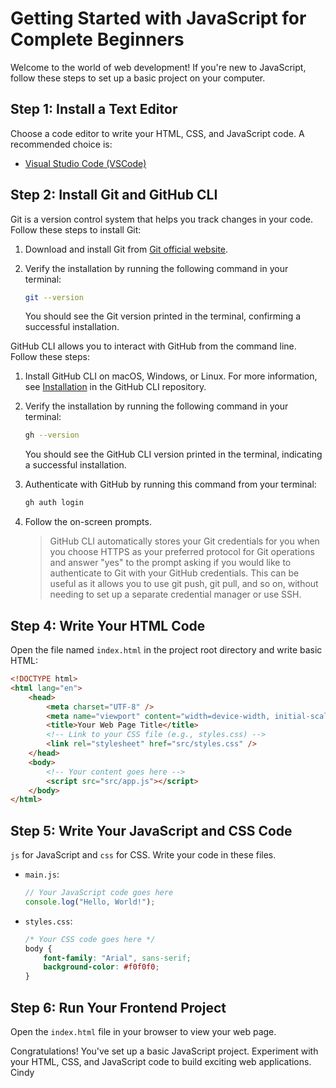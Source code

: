# Getting Started with JavaScript for Complete Beginners

Welcome to the world of web development! If you're new to JavaScript, follow these steps to set up a basic project on your computer.

## Step 1: Install a Text Editor

Choose a code editor to write your HTML, CSS, and JavaScript code. A recommended choice is:

-   [Visual Studio Code (VSCode)](https://code.visualstudio.com/)

## Step 2: Install Git and GitHub CLI

Git is a version control system that helps you track changes in your code. Follow these steps to install Git:

1.  Download and install Git from [Git official website](https://git-scm.com/downloads).

2.  Verify the installation by running the following command in your terminal:

    ```sh
    git --version
    ```

    You should see the Git version printed in the terminal, confirming a successful installation.

GitHub CLI allows you to interact with GitHub from the command line. Follow these steps:

1.  Install GitHub CLI on macOS, Windows, or Linux. For more information, see [Installation](https://github.com/cli/cli#installation) in the GitHub CLI repository.

2.  Verify the installation by running the following command in your terminal:

    ```sh
    gh --version
    ```

    You should see the GitHub CLI version printed in the terminal, indicating a successful installation.

3.  Authenticate with GitHub by running this command from your terminal:

    ```sh
    gh auth login
    ```

4.  Follow the on-screen prompts.

    > GitHub CLI automatically stores your Git credentials for you when you choose HTTPS as your preferred protocol for Git operations and answer "yes" to the prompt asking if you would like to authenticate to Git with your GitHub credentials. This can be useful as it allows you to use git push, git pull, and so on, without needing to set up a separate credential manager or use SSH.

## Step 4: Write Your HTML Code

Open the file named `index.html` in the project root directory and write basic HTML:

```html
<!DOCTYPE html>
<html lang="en">
    <head>
        <meta charset="UTF-8" />
        <meta name="viewport" content="width=device-width, initial-scale=1.0" />
        <title>Your Web Page Title</title>
        <!-- Link to your CSS file (e.g., styles.css) -->
        <link rel="stylesheet" href="src/styles.css" />
    </head>
    <body>
        <!-- Your content goes here -->
        <script src="src/app.js"></script>
    </body>
</html>
```

## Step 5: Write Your JavaScript and CSS Code

`js` for JavaScript and `css` for CSS. Write your code in these files.

-   `main.js`:

    ```javascript
    // Your JavaScript code goes here
    console.log("Hello, World!");
    ```

-   `styles.css`:

    ```css
    /* Your CSS code goes here */
    body {
        font-family: "Arial", sans-serif;
        background-color: #f0f0f0;
    }
    ```

## Step 6: Run Your Frontend Project

Open the `index.html` file in your browser to view your web page.

Congratulations! You've set up a basic JavaScript project. Experiment with your HTML, CSS, and JavaScript code to build exciting web applications.
Cindy